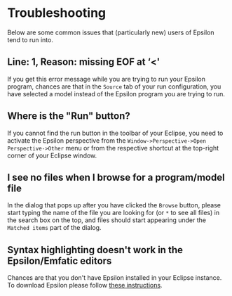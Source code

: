 # Troubleshooting

Below are some common issues that (particularly new) users of Epsilon tend to run into.

## Line: 1, Reason: missing EOF at ‘<'

If you get this error message while you are trying to run your Epsilon program, chances are that in the `Source` tab of your run configuration, you have selected a model instead of the Epsilon program you are trying to run.

## Where is the "Run" button?

If you cannot find the run button in the toolbar of your Eclipse, you need to activate the Epsilon perspective from the `Window->Perspective->Open Perspective->Other` menu or from the respective shortcut at the top-right corner of your Eclipse window.

## I see no files when I browse for a program/model file

In the dialog that pops up after you have clicked the `Browse` button, please start typing the name of the file you are looking for (or `*` to see all files) in the search box on the top, and files should start appearing under the `Matched items` part of the dialog.

## Syntax highlighting doesn't work in the Epsilon/Emfatic editors

Chances are that you don't have Epsilon installed in your Eclipse instance. To download Epsilon please follow [these instructions](../../download). 